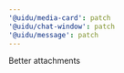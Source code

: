 ```yaml
---
'@uidu/media-card': patch
'@uidu/chat-window': patch
'@uidu/message': patch
---
```


Better attachments
